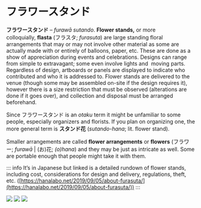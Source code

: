 # フラワースタンド


**フラワースタンド** – *furawā sutando*. **Flower stands,** or more colloquially, **flasta** (フラスタ; *furasuta*) are large standing floral arrangements that may or may not involve other material as some are actually made with or entirely of balloons, paper, etc. These are done as a show of appreciation during events and celebrations. Designs can range from simple to extravagant; some even involve lights and  moving parts. Regardless of design, artboards or panels are displayed to indicate who contributed and who it is addressed to. Flower stands are delivered to the venue (though some may be assembled on-site if the design requires it), however there is a size restriction that must be observed (alterations are done if it goes over), and collection and disposal must be arranged beforehand.

Since フラワースタンド is an _otaku_ term it might be unfamiliar to some people, especially organizers and florists. If you plan on organizing one, the more general term is **スタンド花** (*sutando-hana*; lit. flower stand).

Smaller arrangements are called **flower arrangements** or **flowers** (フラワー; *furawā* | (お)花; *(o)hana*) and they may be just as intricate as well. Some are portable enough that people might take it with them.

::: info
It’s in Japanese but linked is a detailed rundown of flower stands, including cost, considerations for design and delivery, regulations, theft, etc. ([https://hanalabo.net/2019/09/05/about-furasuta/](https://hanalabo.net/2019/09/05/about-furasuta/))
:::

![](/%E3%83%95%E3%83%A9%E3%83%AF%E3%83%BC%E3%82%B9%E3%82%BF%E3%83%B3%E3%83%89/Ir-jh7og.jpg)
![](/%E3%83%95%E3%83%A9%E3%83%AF%E3%83%BC%E3%82%B9%E3%82%BF%E3%83%B3%E3%83%89/L5FPY5rf.jpg)
![](/%E3%83%95%E3%83%A9%E3%83%AF%E3%83%BC%E3%82%B9%E3%82%BF%E3%83%B3%E3%83%89/w-n0P76w.jpg)
